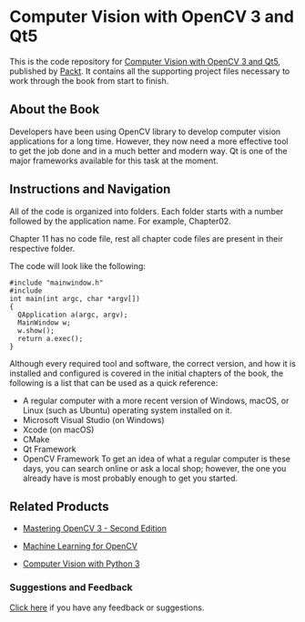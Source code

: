 # Computer Vision with OpenCV 3 and Qt5
This is the code repository for [Computer Vision with OpenCV 3 and Qt5](https://www.packtpub.com/application-development/computer-vision-opencv-3-and-qt5?utm_source=github&utm_medium=repository&utm_campaign=9781788472395), published by [Packt](https://www.packtpub.com/?utm_source=github). It contains all the supporting project files necessary to work through the book from start to finish.
## About the Book
Developers have been using OpenCV library to develop computer vision applications for a long time. However, they now need a more effective tool to get the job done and in a much better and modern way. Qt is one of the major frameworks available for this task at the moment.
## Instructions and Navigation
All of the code is organized into folders. Each folder starts with a number followed by the application name. For example, Chapter02.

Chapter 11 has no code file, rest all chapter code files are present in their respective folder.

The code will look like the following:
```
#include "mainwindow.h"
#include
int main(int argc, char *argv[])
{
  QApplication a(argc, argv);
  MainWindow w;
  w.show();
  return a.exec();
}
```

Although every required tool and software, the correct version, and how it is installed and configured is covered in the initial chapters of the book, the following is a list that can be used as a quick reference:
  * A regular computer with a more recent version of Windows, macOS, or Linux (such as Ubuntu) operating system installed on it.
  * Microsoft Visual Studio (on Windows)
  * Xcode (on macOS)
  * CMake
  * Qt Framework
  * OpenCV Framework
To get an idea of what a regular computer is these days, you can search online or ask a local
shop; however, the one you already have is most probably enough to get you started.

## Related Products
* [Mastering OpenCV 3 - Second Edition](https://www.packtpub.com/application-development/mastering-opencv-3-second-edition?utm_source=github&utm_medium=repository&utm_campaign=9781786467171)

* [Machine Learning for OpenCV](https://www.packtpub.com/big-data-and-business-intelligence/machine-learning-opencv?utm_source=github&utm_medium=repository&utm_campaign=9781783980284)

* [Computer Vision with Python 3](https://www.packtpub.com/application-development/computer-vision-python-3?utm_source=github&utm_medium=repository&utm_campaign=9781788299763)

### Suggestions and Feedback
[Click here](https://docs.google.com/forms/d/e/1FAIpQLSe5qwunkGf6PUvzPirPDtuy1Du5Rlzew23UBp2S-P3wB-GcwQ/viewform) if you have any feedback or suggestions.
